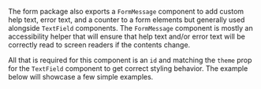The form package also exports a `FormMessage` component to add custom help text,
error text, and a counter to a form elements but generally used alongside
`TextField` components. The `FormMessage` component is mostly an accessibility
helper that will ensure that help text and/or error text will be correctly read
to screen readers if the contents change.

All that is required for this component is an `id` and matching the `theme` prop
for the `TextField` component to get correct styling behavior. The example below
will showcase a few simple examples.
